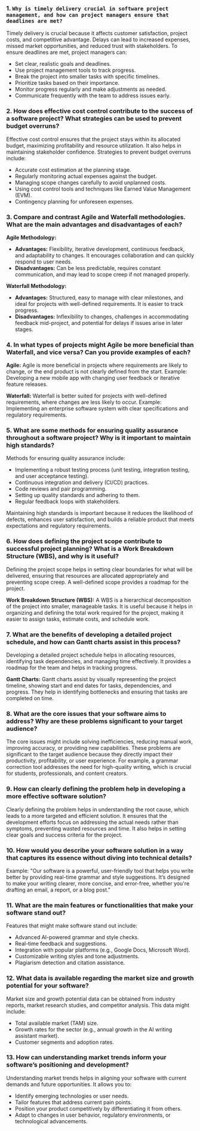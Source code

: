 ### 1. **`Why is timely delivery crucial in software project management, and how can project managers ensure that deadlines are met?`**

   Timely delivery is crucial because it affects customer satisfaction, project costs, and competitive advantage. Delays can lead to increased expenses, missed market opportunities, and reduced trust with stakeholders. To ensure deadlines are met, project managers can:
   - Set clear, realistic goals and deadlines.
   - Use project management tools to track progress.
   - Break the project into smaller tasks with specific timelines.
   - Prioritize tasks based on their importance.
   - Monitor progress regularly and make adjustments as needed.
   - Communicate frequently with the team to address issues early.

### 2. **How does effective cost control contribute to the success of a software project? What strategies can be used to prevent budget overruns?**

   Effective cost control ensures that the project stays within its allocated budget, maximizing profitability and resource utilization. It also helps in maintaining stakeholder confidence. Strategies to prevent budget overruns include:
   - Accurate cost estimation at the planning stage.
   - Regularly monitoring actual expenses against the budget.
   - Managing scope changes carefully to avoid unplanned costs.
   - Using cost control tools and techniques like Earned Value Management (EVM).
   - Contingency planning for unforeseen expenses.

### 3. **Compare and contrast Agile and Waterfall methodologies. What are the main advantages and disadvantages of each?**

   **Agile Methodology:**
   - **Advantages:** Flexibility, iterative development, continuous feedback, and adaptability to changes. It encourages collaboration and can quickly respond to user needs.
   - **Disadvantages:** Can be less predictable, requires constant communication, and may lead to scope creep if not managed properly.

   **Waterfall Methodology:**
   - **Advantages:** Structured, easy to manage with clear milestones, and ideal for projects with well-defined requirements. It is easier to track progress.
   - **Disadvantages:** Inflexibility to changes, challenges in accommodating feedback mid-project, and potential for delays if issues arise in later stages.

### 4. **In what types of projects might Agile be more beneficial than Waterfall, and vice versa? Can you provide examples of each?**

   **Agile:** Agile is more beneficial in projects where requirements are likely to change, or the end product is not clearly defined from the start. Example: Developing a new mobile app with changing user feedback or iterative feature releases.

   **Waterfall:** Waterfall is better suited for projects with well-defined requirements, where changes are less likely to occur. Example: Implementing an enterprise software system with clear specifications and regulatory requirements.

### 5. **What are some methods for ensuring quality assurance throughout a software project? Why is it important to maintain high standards?**

   Methods for ensuring quality assurance include:
   - Implementing a robust testing process (unit testing, integration testing, and user acceptance testing).
   - Continuous integration and delivery (CI/CD) practices.
   - Code reviews and pair programming.
   - Setting up quality standards and adhering to them.
   - Regular feedback loops with stakeholders.

   Maintaining high standards is important because it reduces the likelihood of defects, enhances user satisfaction, and builds a reliable product that meets expectations and regulatory requirements.

### 6. **How does defining the project scope contribute to successful project planning? What is a Work Breakdown Structure (WBS), and why is it useful?**

   Defining the project scope helps in setting clear boundaries for what will be delivered, ensuring that resources are allocated appropriately and preventing scope creep. A well-defined scope provides a roadmap for the project.

   **Work Breakdown Structure (WBS):** A WBS is a hierarchical decomposition of the project into smaller, manageable tasks. It is useful because it helps in organizing and defining the total work required for the project, making it easier to assign tasks, estimate costs, and schedule work.

### 7. **What are the benefits of developing a detailed project schedule, and how can Gantt charts assist in this process?**

   Developing a detailed project schedule helps in allocating resources, identifying task dependencies, and managing time effectively. It provides a roadmap for the team and helps in tracking progress.

   **Gantt Charts:** Gantt charts assist by visually representing the project timeline, showing start and end dates for tasks, dependencies, and progress. They help in identifying bottlenecks and ensuring that tasks are completed on time.

### 8. **What are the core issues that your software aims to address? Why are these problems significant to your target audience?**

   The core issues might include solving inefficiencies, reducing manual work, improving accuracy, or providing new capabilities. These problems are significant to the target audience because they directly impact their productivity, profitability, or user experience. For example, a grammar correction tool addresses the need for high-quality writing, which is crucial for students, professionals, and content creators.

### 9. **How can clearly defining the problem help in developing a more effective software solution?**

   Clearly defining the problem helps in understanding the root cause, which leads to a more targeted and efficient solution. It ensures that the development efforts focus on addressing the actual needs rather than symptoms, preventing wasted resources and time. It also helps in setting clear goals and success criteria for the project.

### 10. **How would you describe your software solution in a way that captures its essence without diving into technical details?**

   Example: "Our software is a powerful, user-friendly tool that helps you write better by providing real-time grammar and style suggestions. It’s designed to make your writing clearer, more concise, and error-free, whether you're drafting an email, a report, or a blog post."

### 11. **What are the main features or functionalities that make your software stand out?**

   Features that might make software stand out include:
   - Advanced AI-powered grammar and style checks.
   - Real-time feedback and suggestions.
   - Integration with popular platforms (e.g., Google Docs, Microsoft Word).
   - Customizable writing styles and tone adjustments.
   - Plagiarism detection and citation assistance.

### 12. **What data is available regarding the market size and growth potential for your software?**

   Market size and growth potential data can be obtained from industry reports, market research studies, and competitor analysis. This data might include:
   - Total available market (TAM) size.
   - Growth rates for the sector (e.g., annual growth in the AI writing assistant market).
   - Customer segments and adoption rates.

### 13. **How can understanding market trends inform your software’s positioning and development?**

   Understanding market trends helps in aligning your software with current demands and future opportunities. It allows you to:
   - Identify emerging technologies or user needs.
   - Tailor features that address current pain points.
   - Position your product competitively by differentiating it from others.
   - Adapt to changes in user behavior, regulatory environments, or technological advancements.
